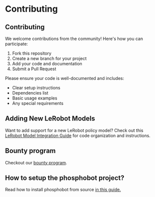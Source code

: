 # Contributing

## Contributing

We welcome contributions from the community! Here's how you can participate:

1. Fork this repository
2. Create a new branch for your project
3. Add your code and documentation
4. Submit a Pull Request

Please ensure your code is well-documented and includes:

- Clear setup instructions
- Dependencies list
- Basic usage examples
- Any special requirements

## Adding New LeRobot Models

Want to add support for a new LeRobot policy model? Check out this [LeRobot Model Integration Guide](ADDING_LEROBOT_MODELS.md) for code organization and instructions.

## Bounty program

Checkout our [bounty program](https://docs.google.com/spreadsheets/d/1NKyKoYbNcCMQpTzxbNJeoKWucPzJ5ULJkuiop4Av8ZQ/edit?gid=0#gid=0).

## How to setup the phosphobot project?

Read how to install phosphobot from source [in this guide.](./phosphobot/README.md)
